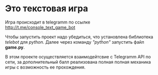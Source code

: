 # Это текстовая игра

Игра происходит в telegramm по ссылке http://t.me/console_text_game_bot

Чтобы запустить проект надо убедиться, что установлена библиотека <i>telebot</i> для <i>python</i>. Далее через команду <i>"python"</i> запустить файл <b>game.py</b>.

В этом проекте осуществляется взаимодейтсвие с Telegramm API по сети, за дополнительный балл реализована полная полная механика игры с возможность ее прохождения.
